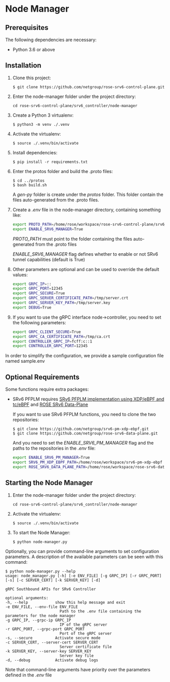 # Node Manager

## Prerequisites

The following dependencies are necessary:

* Python 3.6 or above

## Installation

1. Clone this project:
    ```console
    $ git clone https://github.com/netgroup/rose-srv6-control-plane.git
    ```
1. Enter the node-manager folder under the project directory:
    ```console
    cd rose-srv6-control-plane/srv6_controller/node-manager
    ```
1. Create a Python 3 virtualenv:
    ```console
    $ python3 -m venv ./.venv
    ```
1. Activate the virtualenv:
    ```console
    $ source ./.venv/bin/activate
    ```
1. Install dependencies:
    ```console
    $ pip install -r requirements.txt
    ```
1. Enter the protos folder and build the .proto files:
    ```console
    $ cd ../protos
    $ bash build.sh
    ```
    A *gen-py* folder is create under the *protos* folder. This folder contain the files auto-generated from the .proto files.
1. Create a *.env* file in the node-manager directory, containing something like:
    ```sh
    export PROTO_PATH=/home/rose/workspace/rose-srv6-control-plane/srv6_controller/protos/gen-py
    export ENABLE_SRV6_MANAGER=True
    ```
    *PROTO_PATH* must point to the folder containing the files auto-generated from the .proto files

    *ENABLE_SRV6_MANAGER* flag defines whether to enable or not SRv6 tunnel capabilities (default is True)
1. Other parameters are optional and can be used to override the default values:
    ```sh
    export GRPC_IP=::
    export GRPC_PORT=12345
    export GRPC_SECURE=True
    export GRPC_SERVER_CERTIFICATE_PATH=/tmp/server.crt
    export GRPC_SERVER_KEY_PATH=/tmp/server.key
    export DEBUG=True
    ```
1. If you want to use the gRPC interface node->controller, you need to set the following parameters:
    ```sh
    export GRPC_CLIENT_SECURE=True
    export GRPC_CA_CERTIFICATE_PATH=/tmp/ca.crt
    export CONTROLLER_GRPC_IP=fcff:c::1
    export CONTROLLER_GRPC_PORT=12345
    ```

In order to simplify the configuration, we provide a sample configuration file named sample.env

## Optional Requirements

Some functions require extra packages:
* SRv6 PFPLM requires [SRv6 PFPLM implementation using XDP/eBPF and tc/eBPF](https://github.com/netgroup/srv6-pm-xdp-ebpf) and [ROSE SRv6 Data-Plane](https://github.com/netgroup/rose-srv6-data-plane)
    
    If you want to use SRv6 PFPLM functions, you need to clone the two repositories:
    ```console
    $ git clone https://github.com/netgroup/srv6-pm-xdp-ebpf.git
    $ git clone https://github.com/netgroup/rose-srv6-data-plane.git
    ```
    And you need to set the *ENABLE_SRV6_PM_MANAGER* flag and the paths to the repositories in the *.env* file:

    ```sh
    export ENABLE_SRV6_PM_MANAGER=True
    export SRV6_PM_XDP_EBPF_PATH=/home/rose/workspace/srv6-pm-xdp-ebpf
    export ROSE_SRV6_DATA_PLANE_PATH=/home/rose/workspace/rose-srv6-data-plane
    ```

## Starting the Node Manager

1. Enter the node-manager folder under the project directory:
    ```console
    cd rose-srv6-control-plane/srv6_controller/node-manager
    ```
1. Activate the virtualenv:
    ```console
    $ source ./.venv/bin/activate
    ```
1. To start the Node Manager:
    ```console
    $ python node-manager.py
    ```
Optionally, you can provide command-line arguments to set configuration parameters. A description of the available parameters can be seen with this command:
```console
$ python node-manager.py --help
usage: node_manager.py [-h] [-e ENV_FILE] [-g GRPC_IP] [-r GRPC_PORT] [-s] [-c SERVER_CERT] [-k SERVER_KEY] [-d]

gRPC Southbound APIs for SRv6 Controller

optional arguments:
-h, --help            show this help message and exit
-e ENV_FILE, --env-file ENV_FILE
                        Path to the .env file containing the parameters for the node manager
-g GRPC_IP, --grpc-ip GRPC_IP
                        IP of the gRPC server
-r GRPC_PORT, --grpc-port GRPC_PORT
                        Port of the gRPC server
-s, --secure          Activate secure mode
-c SERVER_CERT, --server-cert SERVER_CERT
                        Server certificate file
-k SERVER_KEY, --server-key SERVER_KEY
                        Server key file
-d, --debug           Activate debug logs

```

Note that command-line arguments have priority over the parameters defined in the *.env* file
